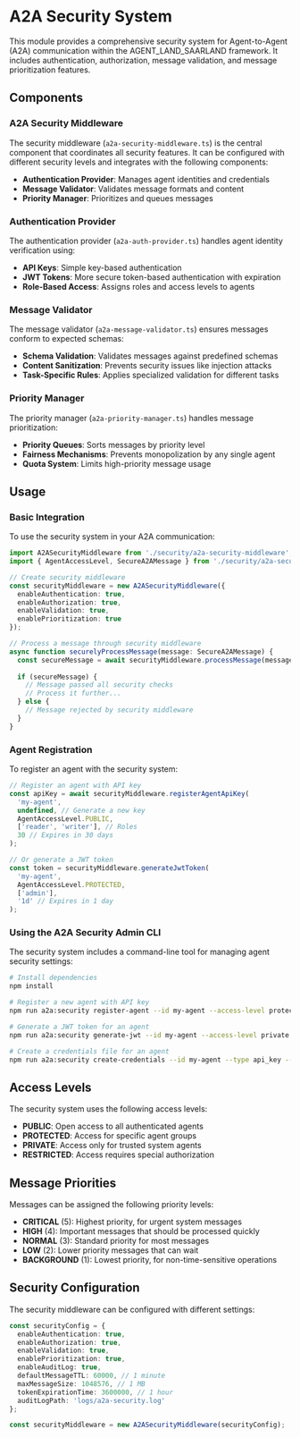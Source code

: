 # A2A Security System

This module provides a comprehensive security system for Agent-to-Agent (A2A) communication within the AGENT_LAND_SAARLAND framework. It includes authentication, authorization, message validation, and message prioritization features.

## Components

### A2A Security Middleware

The security middleware (`a2a-security-middleware.ts`) is the central component that coordinates all security features. It can be configured with different security levels and integrates with the following components:

- **Authentication Provider**: Manages agent identities and credentials
- **Message Validator**: Validates message formats and content
- **Priority Manager**: Prioritizes and queues messages

### Authentication Provider

The authentication provider (`a2a-auth-provider.ts`) handles agent identity verification using:

- **API Keys**: Simple key-based authentication
- **JWT Tokens**: More secure token-based authentication with expiration
- **Role-Based Access**: Assigns roles and access levels to agents

### Message Validator

The message validator (`a2a-message-validator.ts`) ensures messages conform to expected schemas:

- **Schema Validation**: Validates messages against predefined schemas
- **Content Sanitization**: Prevents security issues like injection attacks
- **Task-Specific Rules**: Applies specialized validation for different tasks

### Priority Manager

The priority manager (`a2a-priority-manager.ts`) handles message prioritization:

- **Priority Queues**: Sorts messages by priority level
- **Fairness Mechanisms**: Prevents monopolization by any single agent
- **Quota System**: Limits high-priority message usage

## Usage

### Basic Integration

To use the security system in your A2A communication:

```typescript
import A2ASecurityMiddleware from './security/a2a-security-middleware';
import { AgentAccessLevel, SecureA2AMessage } from './security/a2a-security.types';

// Create security middleware
const securityMiddleware = new A2ASecurityMiddleware({
  enableAuthentication: true,
  enableAuthorization: true,
  enableValidation: true,
  enablePrioritization: true
});

// Process a message through security middleware
async function securelyProcessMessage(message: SecureA2AMessage) {
  const secureMessage = await securityMiddleware.processMessage(message);
  
  if (secureMessage) {
    // Message passed all security checks
    // Process it further...
  } else {
    // Message rejected by security middleware
  }
}
```

### Agent Registration

To register an agent with the security system:

```typescript
// Register an agent with API key
const apiKey = await securityMiddleware.registerAgentApiKey(
  'my-agent',
  undefined, // Generate a new key
  AgentAccessLevel.PUBLIC,
  ['reader', 'writer'], // Roles
  30 // Expires in 30 days
);

// Or generate a JWT token
const token = securityMiddleware.generateJwtToken(
  'my-agent',
  AgentAccessLevel.PROTECTED,
  ['admin'],
  '1d' // Expires in 1 day
);
```

### Using the A2A Security Admin CLI

The security system includes a command-line tool for managing agent security settings:

```bash
# Install dependencies
npm install

# Register a new agent with API key
npm run a2a:security register-agent --id my-agent --access-level protected --roles reader,writer

# Generate a JWT token for an agent
npm run a2a:security generate-jwt --id my-agent --access-level private --roles admin --expires-in 7d

# Create a credentials file for an agent
npm run a2a:security create-credentials --id my-agent --type api_key --output ./credentials/my-agent.json
```

## Access Levels

The security system uses the following access levels:

- **PUBLIC**: Open access to all authenticated agents
- **PROTECTED**: Access for specific agent groups
- **PRIVATE**: Access only for trusted system agents
- **RESTRICTED**: Access requires special authorization

## Message Priorities

Messages can be assigned the following priority levels:

- **CRITICAL** (5): Highest priority, for urgent system messages
- **HIGH** (4): Important messages that should be processed quickly
- **NORMAL** (3): Standard priority for most messages
- **LOW** (2): Lower priority messages that can wait
- **BACKGROUND** (1): Lowest priority, for non-time-sensitive operations

## Security Configuration

The security middleware can be configured with different settings:

```typescript
const securityConfig = {
  enableAuthentication: true,
  enableAuthorization: true,
  enableValidation: true,
  enablePrioritization: true,
  enableAuditLog: true,
  defaultMessageTTL: 60000, // 1 minute
  maxMessageSize: 1048576, // 1 MB
  tokenExpirationTime: 3600000, // 1 hour
  auditLogPath: 'logs/a2a-security.log'
};

const securityMiddleware = new A2ASecurityMiddleware(securityConfig);
```